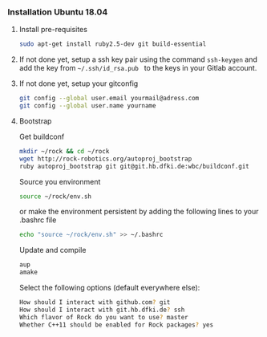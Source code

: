 ### Installation Ubuntu 18.04

1. Install pre-requisites
    ```bash
    sudo apt-get install ruby2.5-dev git build-essential
    ```

2. If not done yet, setup a ssh key pair using the command `ssh-keygen` and add the key from `~/.ssh/id_rsa.pub ` to the keys in your Gitlab account.  

3. If not done yet, setup your gitconfig

    ```bash
    git config --global user.email yourmail@adress.com
    git config --global user.name yourname
    ```

4. Bootstrap

    Get buildconf

    ```bash
    mkdir ~/rock && cd ~/rock
    wget http://rock-robotics.org/autoproj_bootstrap
    ruby autoproj_bootstrap git git@git.hb.dfki.de:wbc/buildconf.git
    ```

    Source you environment

    ```bash
    source ~/rock/env.sh
    ```

    or make the environment persistent by adding the following lines to your .bashrc file
    
    ```bash
    echo "source ~/rock/env.sh" >> ~/.bashrc
    ```
   
    Update and compile

    ```bash
    aup
    amake
    ```

    Select the following options (default everywhere else):

    ```bash
    How should I interact with github.com? git
    How should I interact with git.hb.dfki.de? ssh
    Which flavor of Rock do you want to use? master
    Whether C++11 should be enabled for Rock packages? yes
    ```
